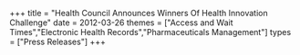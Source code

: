 +++
title = "Health Council Announces Winners Of Health Innovation Challenge"
date = 2012-03-26
themes = ["Access and Wait Times","Electronic Health Records","Pharmaceuticals Management"]
types = ["Press Releases"]
+++
